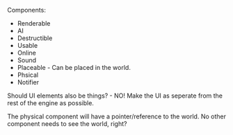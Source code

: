 Components: 
* Renderable
* AI
* Destructible
* Usable
* Online
* Sound
* Placeable - Can be placed in the world. 
* Phsical
* Notifier

Should UI elements also be things? - NO! Make the UI as seperate from the rest of the engine as possible. 


The physical component will have a pointer/reference to the world. No other component needs to see the world, right?
